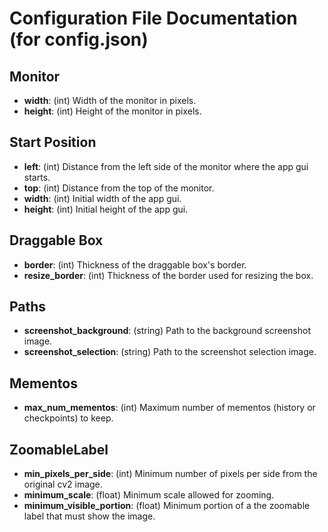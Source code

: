 # Configuration File Documentation (for config.json)

## Monitor
- **width**: (int) Width of the monitor in pixels.
- **height**: (int) Height of the monitor in pixels.

## Start Position
- **left**: (int) Distance from the left side of the monitor where the app gui starts.
- **top**: (int) Distance from the top of the monitor.
- **width**: (int) Initial width of the app gui.
- **height**: (int) Initial height of the app gui.

## Draggable Box
- **border**: (int) Thickness of the draggable box's border.
- **resize_border**: (int) Thickness of the border used for resizing the box.

## Paths
- **screenshot_background**: (string) Path to the background screenshot image.
- **screenshot_selection**: (string) Path to the screenshot selection image.

## Mementos
- **max_num_mementos**: (int) Maximum number of mementos (history or checkpoints) to keep.

## ZoomableLabel
- **min_pixels_per_side**: (int) Minimum number of pixels per side from the original cv2 image.
- **minimum_scale**: (float) Minimum scale allowed for zooming.
- **minimum_visible_portion**: (float) Minimum portion of a the zoomable label that must show the image.
